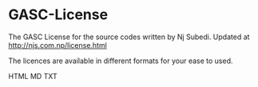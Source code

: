 GASC-License
============

The GASC License for the source codes written by Nj Subedi. Updated at http://njs.com.np/license.html

The licences are available in different formats for your ease to used.

HTML
MD
TXT
